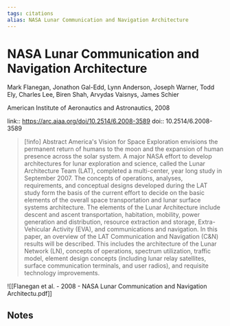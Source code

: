 ```yaml
---
tags: citations
alias: NASA Lunar Communication and Navigation Architecture
---
```

# NASA Lunar Communication and Navigation Architecture

Mark Flanegan, Jonathon Gal-Edd, Lynn Anderson, Joseph Warner, Todd Ely, Charles Lee, Biren Shah, Arvydas Vaisnys, James Schier

American Institute of Aeronautics and Astronautics, 2008

link:: https://arc.aiaa.org/doi/10.2514/6.2008-3589
doi:: 10.2514/6.2008-3589

> [!info] Abstract
> America's Vision for Space Exploration envisions the permanent return of humans to the
moon and the expansion of human presence across the solar system. A major NASA effort to
develop architectures for lunar exploration and science, called the Lunar Architecture Team
(LAT), completed a multi-center, year long study in September 2007. The concepts of
operations, analyses, requirements, and conceptual designs developed during the LAT study
form the basis of the current effort to decide on the basic elements of the overall space
transportation and lunar surface systems architecture. The elements of the Lunar
Architecture include descent and ascent transportation, habitation, mobility, power
generation and distribution, resource extraction and storage, Extra-Vehicular Activity
(EVA), and communications and navigation. In this paper, an overview of the LAT
Communication and Navigation (C&N) results will be described. This includes the
architecture of the Lunar Network (LN), concepts of operations, spectrum utilization, traffic
model, element design concepts (including lunar relay satellites, surface communication
terminals, and user radios), and requisite technology improvements.

![[Flanegan et al. - 2008 - NASA Lunar Communication and Navigation Architectu.pdf]]

## Notes

